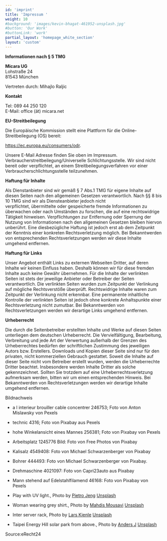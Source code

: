 ```yaml
---
id: 'imprint'
title: 'Impressum '
weight: 10
#background: 'images/kevin-bhagat-461952-unsplash.jpg'
#button: 'Our Work'
#buttonLink: 'work'
partial_layout: 'homepage_white_section'
layout: 'custom'
---
```


**Informationen nach § 5 TMG**

**Micara UG** <br>
Lohstraße 24 <br>
81543 München 

Vertreten durch: 
Mihajlo Raljic 

**Kontakt**

Tel: 089 44 250 120  
E-Mail: office (ät) micara.net 

**EU-Streitbeilegung**

Die Europäische Kommission stellt eine Plattform für die Online-Streitbeilegung (OS) bereit: 

https://ec.europa.eu/consumers/odr. 

Unsere E-Mail Adresse finden Sie oben im Impressum. 
 Verbraucherstreitbeilegung/Universelle Schlichtungsstelle. Wir sind nicht bereit oder verpflichtet, an einem Streitbeilegungsverfahren vor einer Verbraucherschlichtungsstelle teilzunehmen. 

**Haftung für Inhalte**

Als Dienstanbieter sind wir gemäß § 7 Abs.1 TMG für eigene Inhalte auf diesen Seiten nach den allgemeinen Gesetzen verantwortlich. Nach §§ 8 bis 10 TMG sind wir als Diensteanbieter jedoch nicht  
verpflichtet, übermittelte oder gespeicherte fremde Informationen zu überwachen oder nach Umständen zu forschen, die auf eine rechtswidrige Tätigkeit hinweisen. Verpflichtungen zur Entfernung oder Sperrung der Nutzung von Informationen nach den allgemeinen Gesetzen bleiben hiervon unberührt. Eine diesbezügliche Haftung ist jedoch erst ab dem Zeitpunkt der Kenntnis einer konkreten Rechtsverletzung möglich. Bei Bekanntwerden von entsprechenden Rechtsverletzungen werden wir diese Inhalte umgehend entfernen. 

**Haftung für Links**

Unser Angebot enthält Links zu externen Webseiten Dritter, auf deren Inhalte wir keinen Einfluss haben. Deshalb können wir für diese fremden Inhalte auch keine Gewähr übernehmen. Für die Inhalte der verlinkten Seiten ist stets der jeweilige Anbieter oder Betreiber der Seiten verantwortlich. Die verlinkten Seiten wurden zum Zeitpunkt der Verlinkung auf mögliche Rechtsverstöße überprüft. Rechtswidrige Inhalte waren zum Zeitpunkt der Verlinkung nicht erkennbar. Eine permanente inhaltliche Kontrolle der verlinkten Seiten ist jedoch ohne konkrete Anhaltspunkte einer Rechtsverletzung nicht zumutbar. Bei Bekanntwerden von Rechtsverletzungen werden wir derartige Links umgehend entfernen. 

**Urheberrecht**

Die durch die Seitenbetreiber erstellten Inhalte und Werke auf diesen Seiten unterliegen dem deutschen Urheberrecht. Die Vervielfältigung, Bearbeitung, Verbreitung und jede Art der Verwertung außerhalb der Grenzen des Urheberrechtes bedürfen der schriftlichen Zustimmung des jeweiligen Autors bzw. Erstellers. Downloads und Kopien dieser Seite sind nur für den privaten, nicht kommerziellen Gebrauch gestattet. Soweit die Inhalte auf dieser Seite nicht vom Betreiber erstellt wurden, werden die Urheberrechte Dritter beachtet. Insbesondere werden Inhalte Dritter als solche gekennzeichnet. Sollten Sie trotzdem auf eine Urheberrechtsverletzung aufmerksam werden, bitten wir um einen entsprechenden Hinweis. Bei Bekanntwerden von Rechtsverletzungen werden wir derartige Inhalte umgehend entfernen. 

Bildnachweis 

* a l interieur brouiller cable concentrer 246753; Foto von Anton Mislawsky von Pexels 

* technic 4316; Foto von Pixabay aus Pexels 

* hohe Winkelansicht eines Mannes 256381; Foto von Pixabay von Pexels 

* Arbeitsplatz 1245776 Bild: Foto von Free Photos von Pixabay 

* Kalisalz 4549408: Foto von Michael Schwarzenberger von Pixabay 

* Bohrer 444493: Foto von Michael Schwarzenberger von Pixabay. 

* Drehmaschine 4021097: Foto von Capri23auto aus Pixabay 

* Mann stehend auf Edelstahlfilamend 46168: Foto von Pixabay von Pexels 

* Play with UV light., Photo by [Pietro Jeng](https://unsplash.com/photos/n6B49lTx7NM)  [Unsplash](https://unsplash.com)
* Woman wearing grey shirt., Photo by [Mahdis Mousavi](https://unsplash.com/photos/hJ5uMIRNg5k)  [Unsplash](https://unsplash.com)
* Inter server rack, Photo by [Lars Kienle](https://unsplash.com/photos/r3pIy-3Xgmg)  [Unsplash](https://unsplash.com)
* Taipei Energy Hill solar park from above., Photo by [Anders J](https://unsplash.com/photos/hxUcl0nUsIY)  [Unsplash](https://unsplash.com)

Source:eRecht24

